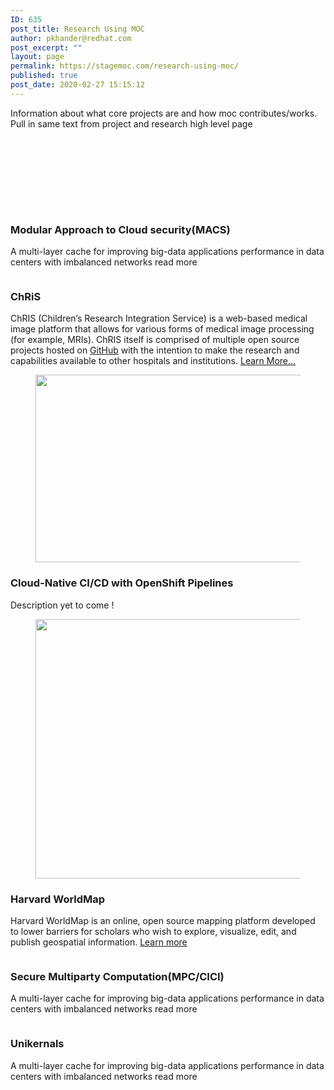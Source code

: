 ```yaml
---
ID: 635
post_title: Research Using MOC
author: pkhander@redhat.com
post_excerpt: ""
layout: page
permalink: https://stagemoc.com/research-using-moc/
published: true
post_date: 2020-02-27 15:15:12
---
```

<!-- wp:paragraph {"fontSize":"medium"} -->
<p class="has-medium-font-size">Information about what core projects are and how moc contributes/works. Pull in same text from project and research high level page</p>
<!-- /wp:paragraph -->

<!-- wp:spacer -->
<div style="height:100px" aria-hidden="true" class="wp-block-spacer"></div>
<!-- /wp:spacer -->

<!-- wp:group -->
<div class="wp-block-group"><div class="wp-block-group__inner-container"><!-- wp:columns -->
<div class="wp-block-columns"><!-- wp:column -->
<div class="wp-block-column"><!-- wp:group -->
<div class="wp-block-group"><div class="wp-block-group__inner-container"><!-- wp:image {"id":618,"sizeSlug":"large"} -->
<figure class="wp-block-image size-large"><img src="http://stagemoc.com/wp-content/uploads/2020/02/placeholder-2.png" alt="" class="wp-image-618"/></figure>
<!-- /wp:image --></div></div>
<!-- /wp:group -->

<!-- wp:heading {"align":"center","level":3} -->
<h3 class="has-text-align-center">Modular Approach to Cloud security(MACS)</h3>
<!-- /wp:heading -->

<!-- wp:paragraph {"fontSize":"medium"} -->
<p class="has-medium-font-size">A multi-layer cache for improving big-data applications performance in data centers with imbalanced networks read more</p>
<!-- /wp:paragraph --></div>
<!-- /wp:column -->

<!-- wp:column -->
<div class="wp-block-column"><!-- wp:image {"id":636,"linkDestination":"custom","className":".container:hover .image { opacity: 0.9; } .middle 1; .text background-color: #0AFFFF; color: black; font-size: 16px; padding: 16px 32px;"} -->
<figure class="wp-block-image .container:hover .image { opacity: 0.9; } .middle 1; .text background-color: #0AFFFF; color: black; font-size: 16px; padding: 16px 32px;"><a href="https://www.bu.edu/rhcollab/projects/radiology/"><img src="http://stagemoc.com/wp-content/uploads/2020/02/chris.png" alt="" class="wp-image-636"/></a></figure>
<!-- /wp:image -->

<!-- wp:heading {"level":3} -->
<h3>ChRiS</h3>
<!-- /wp:heading -->

<!-- wp:paragraph {"align":"left","fontSize":"medium"} -->
<p class="has-text-align-left has-medium-font-size">ChRIS (Children’s Research Integration Service) is a  web-based medical image platform that allows for various forms of  medical image processing (for example, MRIs). ChRIS itself is comprised  of multiple open source projects hosted on <a href="https://github.com/FNNDSC/">GitHub</a> with the intention to make the research and capabilities available to other hospitals and institutions. <a href="https://www.bu.edu/rhcollab/projects/radiology/">Learn More…</a></p>
<!-- /wp:paragraph --></div>
<!-- /wp:column --></div>
<!-- /wp:columns --></div></div>
<!-- /wp:group -->

<!-- wp:group -->
<div class="wp-block-group"><div class="wp-block-group__inner-container"><!-- wp:columns -->
<div class="wp-block-columns"><!-- wp:column -->
<div class="wp-block-column"><!-- wp:group -->
<div class="wp-block-group"><div class="wp-block-group__inner-container"><!-- wp:image {"id":618,"width":600,"height":300,"sizeSlug":"large"} -->
<figure class="wp-block-image size-large is-resized"><img src="http://stagemoc.com/wp-content/uploads/2020/02/placeholder-2.png" alt="" class="wp-image-618" width="600" height="300"/></figure>
<!-- /wp:image --></div></div>
<!-- /wp:group -->

<!-- wp:heading {"align":"center","level":3} -->
<h3 class="has-text-align-center" id="projects-pk">Cloud-Native CI/CD with OpenShift Pipelines</h3>
<!-- /wp:heading -->

<!-- wp:paragraph {"fontSize":"medium"} -->
<p class="has-medium-font-size">Description yet to come !</p>
<!-- /wp:paragraph --></div>
<!-- /wp:column -->

<!-- wp:column -->
<div class="wp-block-column"><!-- wp:image {"id":1438,"width":1024,"height":415} -->
<figure class="wp-block-image is-resized"><img src="https://stagemoc.com/wp-content/uploads/2020/03/Worldmap-1024x415.png" alt="" class="wp-image-1438" width="1024" height="415"/></figure>
<!-- /wp:image -->

<!-- wp:block {"ref":139} /-->

<!-- wp:heading {"align":"center","level":3} -->
<h3 class="has-text-align-center">Harvard WorldMap</h3>
<!-- /wp:heading -->

<!-- wp:paragraph {"fontSize":"medium"} -->
<p class="has-medium-font-size">Harvard WorldMap is an online, open source mapping platform developed to lower barriers for scholars who wish to explore, visualize, edit, and publish geospatial information. <a href="https://about.worldmap.harvard.edu/">Learn more</a></p>
<!-- /wp:paragraph --></div>
<!-- /wp:column --></div>
<!-- /wp:columns --></div></div>
<!-- /wp:group -->

<!-- wp:group -->
<div class="wp-block-group"><div class="wp-block-group__inner-container"><!-- wp:columns -->
<div class="wp-block-columns"><!-- wp:column -->
<div class="wp-block-column"><!-- wp:group -->
<div class="wp-block-group"><div class="wp-block-group__inner-container"><!-- wp:image {"id":618,"sizeSlug":"large"} -->
<figure class="wp-block-image size-large"><img src="http://stagemoc.com/wp-content/uploads/2020/02/placeholder-2.png" alt="" class="wp-image-618"/></figure>
<!-- /wp:image --></div></div>
<!-- /wp:group -->

<!-- wp:heading {"align":"center","level":3} -->
<h3 class="has-text-align-center">Secure Multiparty Computation(MPC/CICI)</h3>
<!-- /wp:heading -->

<!-- wp:paragraph {"align":"left","fontSize":"medium"} -->
<p class="has-text-align-left has-medium-font-size">A multi-layer cache for improving big-data applications performance in data centers with imbalanced networks read more</p>
<!-- /wp:paragraph --></div>
<!-- /wp:column -->

<!-- wp:column -->
<div class="wp-block-column"><!-- wp:image {"id":616,"sizeSlug":"large"} -->
<figure class="wp-block-image size-large"><img src="http://stagemoc.com/wp-content/uploads/2020/02/placeholder-1.png" alt="" class="wp-image-616"/></figure>
<!-- /wp:image -->

<!-- wp:heading {"align":"center","level":3} -->
<h3 class="has-text-align-center">Unikernals</h3>
<!-- /wp:heading -->

<!-- wp:paragraph {"fontSize":"medium"} -->
<p class="has-medium-font-size">A multi-layer cache for improving big-data applications performance in data centers with imbalanced networks read more</p>
<!-- /wp:paragraph --></div>
<!-- /wp:column --></div>
<!-- /wp:columns --></div></div>
<!-- /wp:group -->

<!-- wp:paragraph -->
<p></p>
<!-- /wp:paragraph -->